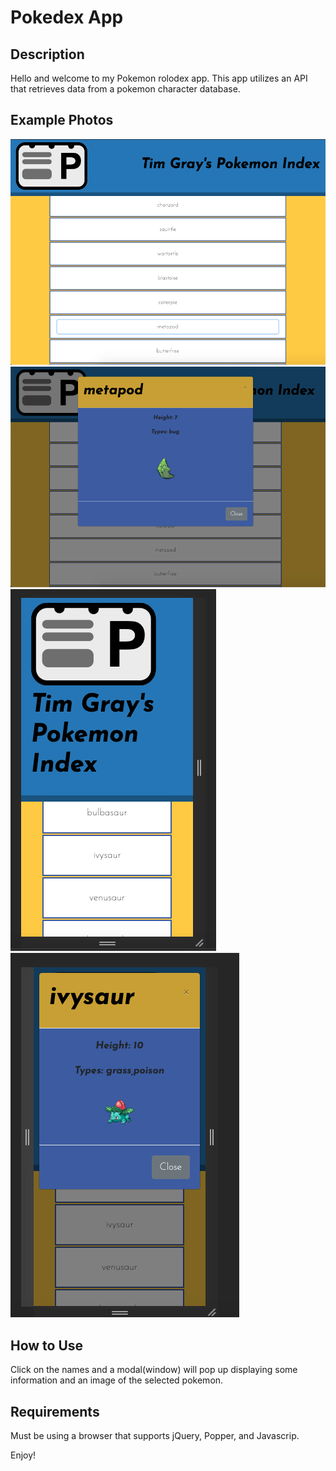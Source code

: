 # Pokedex App

## Description
Hello and welcome to my Pokemon rolodex app. This app utilizes an API that retrieves data from a pokemon character database. 

## Example Photos
![Pokedex computer](/img/pokedex-scnshot.png)
![Pokedex modal computer](/img/pokedexModal-scnshot.png)
![Pokedex phone](/img/pokedex-phone-scnshot.png)
![Pokedex modal phone](/img/pokedexModal-phone-scnshot.png)


## How to Use
Click on the names and a modal(window) will pop up displaying some information and an image of the selected pokemon. 

## Requirements
Must be using a browser that supports jQuery, Popper, and Javascrip.

Enjoy!